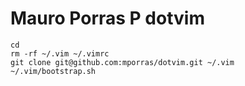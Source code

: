 # Mauro Porras P dotvim

````
cd
rm -rf ~/.vim ~/.vimrc
git clone git@github.com:mporras/dotvim.git ~/.vim
~/.vim/bootstrap.sh
````
